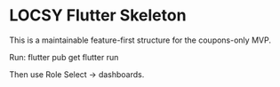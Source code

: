 # LOCSY Flutter Skeleton

This is a maintainable feature-first structure for the coupons-only MVP.

Run:
  flutter pub get
  flutter run

Then use Role Select → dashboards.
